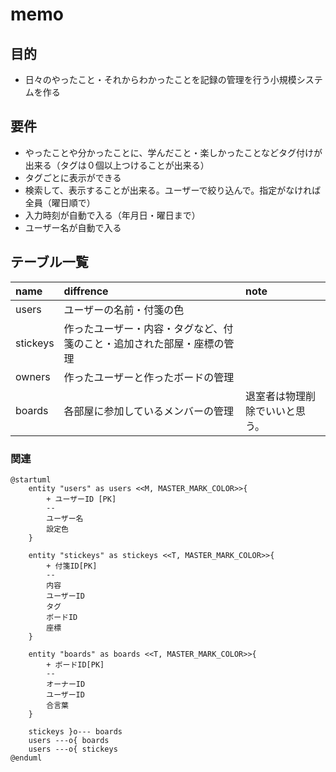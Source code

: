# memo

## 目的

- 日々のやったこと・それからわかったことを記録の管理を行う小規模システムを作る

## 要件

- やったことや分かったことに、学んだこと・楽しかったことなどタグ付けが出来る（タグは０個以上つけることが出来る）
- タグごとに表示ができる
- 検索して、表示することが出来る。ユーザーで絞り込んで。指定がなければ全員（曜日順で）
- 入力時刻が自動で入る（年月日・曜日まで）
- ユーザー名が自動で入る

## テーブル一覧

| name     | diffrence                                                              | note                           |
| :------- | :--------------------------------------------------------------------- | :----------------------------- |
| users    | ユーザーの名前・付箋の色                                               |
| stickeys | 作ったユーザー・内容・タグなど、付箋のこと・追加された部屋・座標の管理 |
| owners   | 作ったユーザーと作ったボードの管理                                     |
| boards   | 各部屋に参加しているメンバーの管理                                     | 退室者は物理削除でいいと思う。 |

### 関連

```puml
@startuml
    entity "users" as users <<M, MASTER_MARK_COLOR>>{
        + ユーザーID [PK]
        --
        ユーザー名
        設定色
    }

    entity "stickeys" as stickeys <<T, MASTER_MARK_COLOR>>{
        + 付箋ID[PK]
        --
        内容
        ユーザーID
        タグ
        ボードID
        座標
    }

    entity "boards" as boards <<T, MASTER_MARK_COLOR>>{
        + ボードID[PK]
        --
        オーナーID
        ユーザーID
        合言葉
    }

    stickeys }o--- boards
    users ---o{ boards
    users ---o{ stickeys
@enduml
```